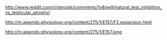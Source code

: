 http://www.reddit.com/r/steroids/comments/1v8qw9/natural_test_inhibition_vs_testicular_atrophy/

http://m.ajpendo.physiology.org/content/275/1/E157/F2.expansion.html

http://m.ajpendo.physiology.org/content/275/1/E157.long